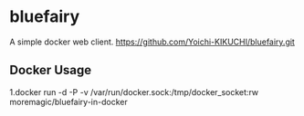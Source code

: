 # bluefairy
A simple docker web client.
https://github.com/Yoichi-KIKUCHI/bluefairy.git

## Docker Usage
1.docker run -d -P -v /var/run/docker.sock:/tmp/docker_socket:rw moremagic/bluefairy-in-docker 
